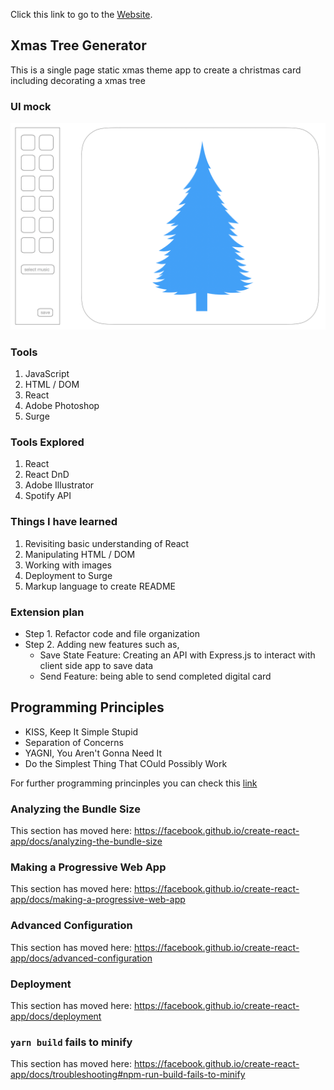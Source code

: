 Click this link to go to the [Website](https://depressed-spot.surge.sh/).

## Xmas Tree Generator

This is a single page static xmas theme app to create a christmas card including decorating a xmas tree

### UI mock

![Test Image](UI_mock.png "test text")

### Tools

1. JavaScript
2. HTML / DOM
3. React
4. Adobe Photoshop
5. Surge

### Tools Explored

1. React
2. React DnD
3. Adobe Illustrator
4. Spotify API

### Things I have learned

1. Revisiting basic understanding of React
2. Manipulating HTML / DOM
3. Working with images
4. Deployment to Surge
5. Markup language to create README

### Extension plan

- Step 1. Refactor code and file organization
- Step 2. Adding new features such as,
  - Save State Feature: Creating an API with Express.js to interact with client side app to save data
  - Send Feature: being able to send completed digital card

## Programming Principles 

- KISS, Keep It Simple Stupid
- Separation of Concerns
- YAGNI, You Aren't Gonna Need It
- Do the Simplest Thing That COuld Possibly Work

For further programming princinples you can check this [link](https://github.com/webpro/programming-principles)



### Analyzing the Bundle Size

This section has moved here: https://facebook.github.io/create-react-app/docs/analyzing-the-bundle-size

### Making a Progressive Web App

This section has moved here: https://facebook.github.io/create-react-app/docs/making-a-progressive-web-app

### Advanced Configuration

This section has moved here: https://facebook.github.io/create-react-app/docs/advanced-configuration

### Deployment

This section has moved here: https://facebook.github.io/create-react-app/docs/deployment

### `yarn build` fails to minify

This section has moved here: https://facebook.github.io/create-react-app/docs/troubleshooting#npm-run-build-fails-to-minify
